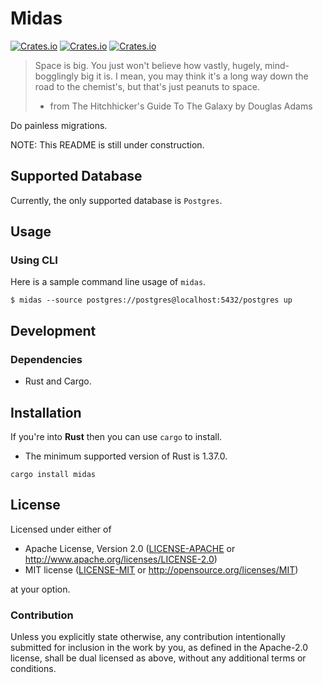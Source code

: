 # Midas

[![Crates.io](https://img.shields.io/crates/v/midas?style=flat-square)](https://crates.io/crates/midas)
[![Crates.io](https://img.shields.io/crates/l/midas?style=flat-square)](https://crates.io/crates/midas)
[![Crates.io](https://img.shields.io/crates/d/midas?style=flat-square)](https://crates.io/crates/midas)

> Space is big. You just won't believe how vastly, hugely,
> mind-bogglingly big it is. I mean, you may think it's a
> long way down the road to the chemist's, but that's just
> peanuts to space.
> - from The Hitchhicker's Guide To The Galaxy by Douglas Adams

Do painless migrations.

NOTE: This README is still under construction.

## Supported Database

Currently, the only supported database is `Postgres`.

## Usage

### Using CLI

Here is a sample command line usage of `midas`.

~~~
$ midas --source postgres://postgres@localhost:5432/postgres up
~~~

## Development

### Dependencies

- Rust and Cargo.

## Installation

If you're into **Rust** then you can use `cargo` to install.

* The minimum supported version of Rust is 1.37.0.

~~~
cargo install midas
~~~

## License

Licensed under either of

- Apache License, Version 2.0 ([LICENSE-APACHE](LICENSE-APACHE) or
  http://www.apache.org/licenses/LICENSE-2.0)
- MIT license ([LICENSE-MIT](LICENSE-MIT) or http://opensource.org/licenses/MIT)

at your option.

### Contribution

Unless you explicitly state otherwise, any contribution intentionally submitted
for inclusion in the work by you, as defined in the Apache-2.0 license, shall be
dual licensed as above, without any additional terms or conditions.
